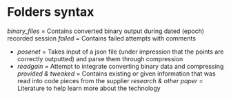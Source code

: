 # Folders syntax

*binary_files* = Contains converted binary output during dated (epoch) recorded session
_failed_ = Contains failed attempts with comments
* _posenet_ = Takes input of a json file (under impression that the points are correctly outputted) and parse them through compression
* _readgain_ = Attempt to integrate converting binary data and compressing
_provided & tweaked_ = Contains existing or given information that was read into code pieces from the supplier
_research & other paper_ = Literature to help learn more about the technology